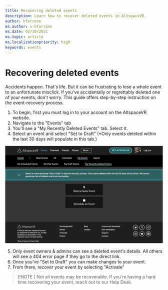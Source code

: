```yaml
---
title: Recovering deleted events
description: Learn how to recover deleted events in AltspaceVR.
author: hferrone
ms.author: v-hferrone
ms.date: 02/10/2021
ms.topic: article
ms.localizationpriority: high
keywords: events
---
```


# Recovering deleted events

Accidents happen. That's life. But it can be frustrating to lose a whole event to an unfortunate misclick. If you've accidentally or regrettably deleted one of your events, don't worry. This guide offers step-by-step instruction on the event-recovery process.

1. To begin, first you must log in to your account on the AltspaceVR website.
2. Navigate to the "Events" tab
3. You'll see a "My Recently Deleted Events" tab. Select it.
4. Select an event and select "Set to Draft" (*Only events deleted within the last 30 days will populate in this tab.)

![AltspaceVR website open with events panel selected and my recently deleted events tab highlighted](images/recovering-deleted-events.png)

5. Only event owners & admins can see a deleted event's details. All others will see a 404 error page if they go to the direct link.
6. Once you've "Set to Draft" you can make changes to your event.
7. From there, recover your event by selecting "Activate"

> [!NOTE ]
> Not all events may be recoverable. If you're having a hard time recovering your event, reach out to our Help Desk.